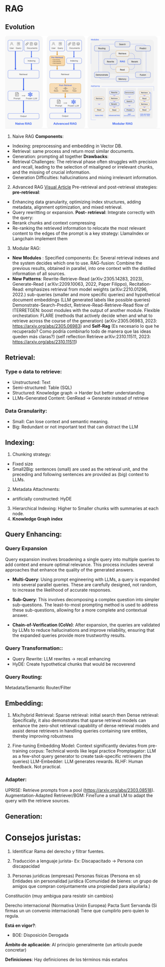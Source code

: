 # RAG

## Evolution
![RAG types][RAGEvolution]
1. Naive RAG
**Components**:
- Indexing: preprocessing and embedding in Vector DB.
- Retrieval: same process and return most similar documents.
- Generation: prompting all together
**Drawbacks**:
- Retrieval Challenges: The retrieval phase often struggles
with precision and recall, leading to the selection of misaligned
or irrelevant chunks, and the missing of crucial information.
- Generation Difficulties: hallucinations and mixing irrelevant information.

2. Advanced RAG
[Visual Article](https://pub.towardsai.net/advanced-rag-techniques-an-illustrated-overview-04d193d8fec6)
Pre-retrieval and post-retrieval strategies:
**pre-retrieval**:
- Enhancing data granularity, optimizing index structures, adding metadata,
alignment optimization, and mixed retrieval.
- Query rewritting or expansion.
**Post- retrieval**: Integrate correctly with the query:
- Rerank chunks and context compressing
- Re-ranking the retrieved information to relocate the most relevant content to the edges of the prompt is a key strategy: LlamaIndex or Langchain implement them 
3. Modular RAG:
- **New Modules**   :
Specified components: Ex: Several retrieval indexes and the system decides which one to use.
RAG-fusion: Combine the previous results, obtained in parallel, into one context with the distilled information of all sources.
- **New Patterns**:
Rewrite-Retrieve-Read (arXiv:2305.14283, 2023), Generate-Read ( arXiv:2209.10063, 2022, Paper Filippo), Recitation-Read: emphasizes retrieval from model weights (arXiv:2210.01296, 2022.)
sub-queries (smaller and more specific queries) and hypothetical document embeddings (LLM generated labels like possible queries)
 Demonstrate-Search-Predict, Retrieve-Read-Retrieve-Read flow of ITERRETGEN: boost modules with the output of another module. 
Flexible orchestation: FLARE (methods that actively decide when and what to retrieve across the course of the generation) (arXiv:2305.06983, 2023: https://arxiv.org/abs/2305.06983) and **Self-Rag** (Es necesario lo que he recuperado? Como podría combinarlo todo de manera que las ideas queden más claras?) (self reflection Retrieve  arXiv:2310.11511, 2023: https://arxiv.org/abs/2310.11511)

## Retrieval:
### Type o data to retrieve:
- Unstructured: Text
- Semi-structured: Table (SQL)
- Structured: Knowledge graph -> Harder but better understanding
- LLMs-Generated Content: GenRead -> Generate instead of retrieve

### Data Granularity:
- Small: Can lose context and semantic meaning.
- Big: Redundant or not important text that can distract the LLM

## Indexing:

1. Chunking strategy:
- Fixed size
- Small2Big: sentences (small) are used as the retrieval unit, and the preceding and following sentences are provided as (big) context to LLMs.
2. Metadata Attachments:
- artificially constructed: HyDE
3. Hierarchical Indexing: Higher to Smaller chunks with summaries at each node.
4. **Knowledge Graph index**



## Query Enhancing:

### Query Expansion
Query expansion involves broadening a single query into multiple queries to add context and ensure optimal relevance. This process includes several approaches that enhance the quality of the generated answers.

- **Multi-Query**: Using prompt engineering with LLMs, a query is expanded into several parallel queries. These are carefully designed, not random, to increase the likelihood of accurate responses.
  
- **Sub-Query**: This involves decomposing a complex question into simpler sub-questions. The least-to-most prompting method is used to address these sub-questions, allowing for a more complete and contextual answer.

- **Chain-of-Verification (CoVe)**: After expansion, the queries are validated by LLMs to reduce hallucinations and improve reliability, ensuring that the expanded queries provide more trustworthy results.

### Query Transformation::

- Query Rewrite: LLM rewrites -> recall enhancing
- HyDE: Create hypothetical chunks that would be recoverend
### Query Routing:
Metadata/Semantic Router/Filter

## Embedding:

1. Mix/hybrid Retrieval: 
Sparse retrieval:  initial search then Dense retrieval: Specifically, it also demonstrates that sparse retrieval models can enhance the zero-shot retrieval capability of dense retrieval models and assist dense retrievers in handling queries containing rare entities, thereby improving robustness

2. Fine-tuning Embedding Model:
Context significantly deviates from pre-training corpus: Technical words like legal practice
Promptagator: LLM as a few-shot query generator to create task-specific retrievers (the queries)
LLM-Embedder: LLM generates rewards.
RLHF: Human feedback. Not practical.


### Adapter:

UPRISE: Retrieve prompts from a pool (https://arxiv.org/abs/2303.08518).
Augmentation-Adapted Retriever/BGM: FineTune a small LM to adapt the query with the retrieve sources.



## Generation:



[RAGEvolution]: DifferentRags.png





# Consejos juristas:

1. Identificar Rama del derecho y filtrar fuentes.

2. Traducción a lenguaje jurista- Ex: Discapacitado -> Persona con discapacidad

3. Personas jurídicas (empresas)
Personas físicas (Persona en sí)
Entidades sin personalidad jurídica (Comunidad de bienes:  un grupo de amigos que compran conjuntamente una propiedad para alquilarla.)

Constitución (muy ambigua para resistir sin cambios)

Derecho internacional (Normativa Unión Europea) Pacta Sunt Servanda (Si firmas un un convenio internacional)
Tiene que cumplirlo pero quien lo regula.

**Está en vigor?**: 
- BOE: Disposición Derogada

**Ámbito de aplicación**: Al principio generalmente (un artículo puede concretar)

**Definiciones**: Hay definiciones de los términos más extaños